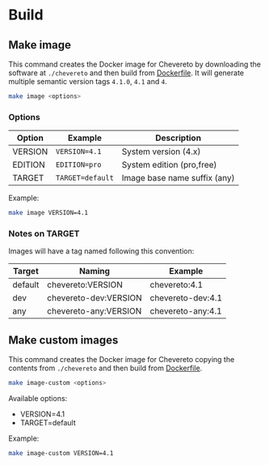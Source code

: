 # Build

## Make image

This command creates the Docker image for Chevereto by downloading the software at `./chevereto` and then build from [Dockerfile](../Dockerfile). It will generate multiple semantic version tags `4.1.0`, `4.1` and `4`.

```sh
make image <options>
```

### Options

| Option  | Example          | Description                  |
| ------- | ---------------- | ---------------------------- |
| VERSION | `VERSION=4.1`    | System version (4.x)         |
| EDITION | `EDITION=pro`    | System edition (pro,free)    |
| TARGET  | `TARGET=default` | Image base name suffix (any) |

Example:

```sh
make image VERSION=4.1
```

### Notes on TARGET

Images will have a tag named following this convention:

| Target  | Naming                | Example           |
| ------- | --------------------- | ----------------- |
| default | chevereto:VERSION     | chevereto:4.1     |
| dev     | chevereto-dev:VERSION | chevereto-dev:4.1 |
| any     | chevereto-any:VERSION | chevereto-any:4.1 |

## Make custom images

This command creates the Docker image for Chevereto copying the contents from `./chevereto` and then build from [Dockerfile](../Dockerfile).

```sh
make image-custom <options>
```

Available options:

* VERSION=4.1
* TARGET=default

Example:

```sh
make image-custom VERSION=4.1
```
